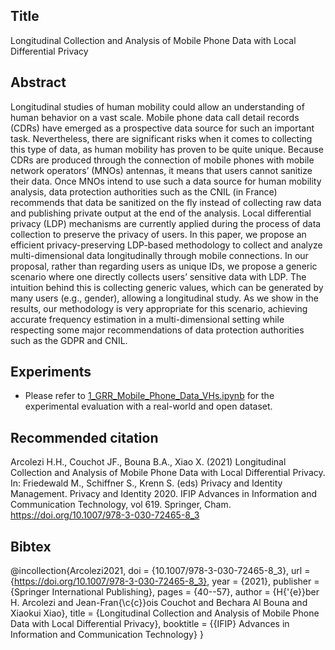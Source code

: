 ## Title
Longitudinal Collection and Analysis of Mobile Phone Data with Local Differential Privacy

## Abstract
Longitudinal studies of human mobility could allow an understanding of human behavior on a vast scale. Mobile phone data call detail records (CDRs) have emerged as a prospective data source for such an important task. Nevertheless, there are significant risks when it comes to collecting this type of data, as human mobility has proven to be quite unique. Because CDRs are produced through the connection of mobile phones with mobile network operators’ (MNOs) antennas, it means that users cannot sanitize their data. Once MNOs intend to use such a data source for human mobility analysis, data protection authorities such as the CNIL (in France) recommends that data be sanitized on the fly instead of collecting raw data and publishing private output at the end of the analysis. Local differential privacy (LDP) mechanisms are currently applied during the process of data collection to preserve the privacy of users. In this paper, we propose an efficient privacy-preserving LDP-based methodology to collect and analyze multi-dimensional data longitudinally through mobile connections. In our proposal, rather than regarding users as unique IDs, we propose a generic scenario where one directly collects users’ sensitive data with LDP. The intuition behind this is collecting generic values, which can be generated by many users (e.g., gender), allowing a longitudinal study. As we show in the results, our methodology is very appropriate for this scenario, achieving accurate frequency estimation in a multi-dimensional setting while respecting some major recommendations of data protection authorities such as the GDPR and CNIL.

## Experiments
* Please refer to [1_GRR_Mobile_Phone_Data_VHs.ipynb](https://github.com/hharcolezi/ldp-protocols-mobility-cdrs/blob/main/papers/%5B1%5D/1_GRR_Mobile_Phone_Data_VHs.ipynb) for the experimental evaluation with a real-world and open dataset.

## Recommended citation
Arcolezi H.H., Couchot JF., Bouna B.A., Xiao X. (2021) Longitudinal Collection and Analysis of Mobile Phone Data with Local Differential Privacy. In: Friedewald M., Schiffner S., Krenn S. (eds) Privacy and Identity Management. Privacy and Identity 2020. IFIP Advances in Information and Communication Technology, vol 619. Springer, Cham. https://doi.org/10.1007/978-3-030-72465-8_3

## Bibtex
@incollection{Arcolezi2021,
  doi = {10.1007/978-3-030-72465-8_3},
  url = {https://doi.org/10.1007/978-3-030-72465-8_3},
  year = {2021},
  publisher = {Springer International Publishing},
  pages = {40--57},
  author = {H{\'{e}}ber H. Arcolezi and Jean-Fran{\c{c}}ois Couchot and Bechara Al Bouna and Xiaokui Xiao},
  title = {Longitudinal Collection and Analysis of Mobile Phone Data with Local Differential Privacy},
  booktitle = {{IFIP} Advances in Information and Communication Technology}
}
